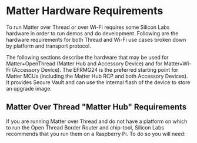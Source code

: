 # Matter Hardware Requirements

To run Matter over Thread or over Wi-Fi requires some Silicon Labs hardware in
order to run demos and do development. Following are the hardware requirements
for both Thread and Wi-Fi use cases broken down by platform and transport
protocol.

The following sections describe the hardware that may be used for Matter+OpenThread (Matter Hub and Accessory Device) and for Matter+Wi-Fi (Accessory Device). The EFRMG24 is the preferred starting point for Matter MCUs (including the Matter Hub RCP and both Accessory Devices). It provides Secure Vault and can use the internal flash of the device to store an upgrade image.

## Matter Over Thread "Matter Hub" Requirements

If you are running Matter over Thread and do not have a platform on which to run
the Open Thread Border Router and chip-tool, Silicon Labs recommends that you run
them on a Raspberry Pi. To do so you will need:

